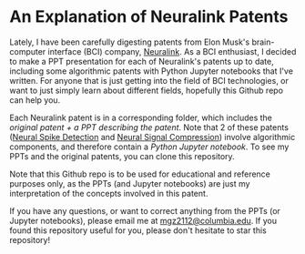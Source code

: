 # An Explanation of Neuralink Patents

Lately, I have been carefully digesting patents from Elon Musk's brain-computer interface (BCI) company, [Neuralink](https://www.neuralink.com/). As a BCI enthusiast, I decided to make a PPT presentation for each of Neuralink's patents up to date, including some algorithmic patents with Python Jupyter notebooks that I've written. For anyone that is just getting into the field of BCI technologies, or want to just simply learn about different fields, hopefully this Github repo can help you. 

Each Neuralink patent is in a corresponding folder, which includes the *original patent + a PPT describing the patent*. Note that 2 of these patents ([Neural Spike Detection](https://github.com/michaela10c/neuralink-patents/tree/main/Real-Time%20Neural%20Spike%20Detection/neural_spike_detection) and [Neural Signal Compression](https://github.com/michaela10c/neuralink-patents/tree/main/Neural%20Signal%20Compression%20for%20BMI/neural_signal_compression)) involve algorithmic components, and therefore contain a *Python Jupyter notebook*. To see my PPTs and the original patents, you can clone this repository.

Note that this Github repo is to be used for educational and reference purposes only, as the PPTs (and Jupyter notebooks) are just my interpretation of the concepts involved in this patent. 

If you have any questions, or want to correct anything from the PPTs (or Jupyter notebooks), please email me at mgz2112@columbia.edu. If you found this repository useful for you, please don't hesitate to star this repository!
